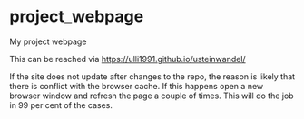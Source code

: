 # project_webpage
My project webpage

This can be reached via https://ulli1991.github.io/usteinwandel/ 

If the site does not update after changes to the repo, the reason is likely that there is conflict with the browser cache. If this happens open a new browser
window and refresh the page a couple of times. This will do the job in 99 per cent of the cases. 

